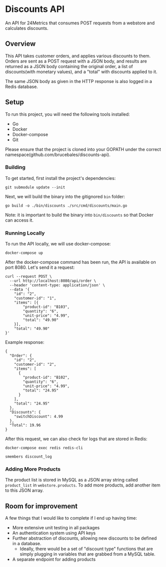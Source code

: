 # Discounts API

An API for 24Metrics that consumes POST requests from a webstore and calculates discounts.

## Overview

This API takes customer orders, and applies various discounts to them. Orders are sent as a POST request with a JSON body, and results are returned as a JSON body containing the original order, a list of discounts(with monetary values), and a "total" with discounts applied to it.

The same JSON body as given in the HTTP response is also logged in a Redis database.

## Setup

To run this project, you will need the following tools installed:

- Go
- Docker
- Docker-compose
- Git

Please ensure that the project is cloned into your GOPATH under the correct namespace(github.com/brucebales/discounts-api).

### Building

To get started, first install the project's dependencies:

```
git submodule update --init
```

Next, we will build the binary into the gitignored `bin` folder:

```
go build -o ./bin/discounts ./src/cmd/discounts/main.go
```

Note: it is important to build the binary into `bin/discounts` so that Docker can access it.


### Running Locally

To run the API locally, we will use docker-compose:

```
docker-compose up
```

After the docker-compose command has been run, the API is available on port 8080. Let's send it a request:

```
curl --request POST \
  --url http://localhost:8080/api/order \
  --header 'content-type: application/json' \
  --data '{
	"id": "2",
	"customer-id": "1",
	"items": [{
		"product-id": "B103",
		"quantity": "6",
		"unit-price": "4.99",
		"total": "49.90"
	}],
	"total": "49.90"
}'
```

Example response:

```
{
  "Order": {
    "id": "2",
    "customer-id": "2",
    "items": [
      {
        "product-id": "B102",
        "quantity": "6",
        "unit-price": "4.99",
        "total": "24.95"
      }
    ],
    "total": "24.95"
  },
  "Discounts": {
    "switchDiscount": 4.99
  },
  "Total": 19.96
}
```

After this request, we can also check for logs that are stored in Redis:

```
docker-compose exec redis redis-cli
```

```
smembers discount_log
```


### Adding More Products

The product list is stored in MySQL as a JSON array string called `product_list` in `webstore.products`. To add more products, add another item to this JSON array.


## Room for improvement

A few things that I would like to complete if I end up having time:

- More extensive unit testing in all packages
- An authentication system using API keys
- Further abstraction of discounts, allowing new discounts to be defined in a database.
  - Ideally, there would be a set of "discount type" functions that are simply plugging in variables that are grabbed from a MySQL table.
- A separate endpoint for adding products